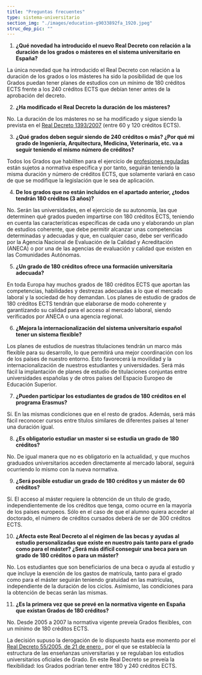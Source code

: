 ```yaml
---
title: "Preguntas frecuentes"
type: sistema-universitario
section_img: "./images/education-g9033892fa_1920.jpeg"
struc_dep_pic: ""
---
```


1. **¿Qué novedad ha introducido el nuevo Real Decreto con relación a la duración de los grados o másteres en el sistema universitario en España?**

La única novedad que ha introducido el Real Decreto con relación a la duración de los grados o los másteres ha sido la posibilidad de que los Grados puedan tener planes de estudios con un mínimo de 180 créditos ECTS frente a los 240 créditos ECTS que debían tener antes de la aprobación del decreto.

2. **¿Ha modificado el Real Decreto la duración de los másteres?**

No. La duración de los másteres no se ha modificado y sigue siendo la prevista en el <a href="https://www.boe.es/buscar/act.php?id=BOE-A-2007-18770" target="_blank">Real Decreto 1393/2007</a> <i class="icon fas fa-external-link-alt"></i> (entre 60 y 120 créditos ECTS).

3. **¿Qué grados deben seguir siendo de 240 créditos o más? ¿Por qué mi grado de Ingeniería, Arquitectura, Medicina, Veterinaria, etc. va a seguir teniendo el mismo número de créditos?**

Todos los Grados que habiliten para el ejercicio de <a href="https://www.ciencia.gob.es/site/MICINN/menuitem.7eeac5cd345b4f34f09dfd1001432ea0/?vgnextoid=a600988b5c3a4610VgnVCM1000001d04140aRCRD" target="_blank">profesiones reguladas <i class="icon fas fa-external-link-alt"></i></a> están sujetos a normativa específica y por tanto, seguirán teniendo la misma duración y número de créditos ECTS, que solamente variará en caso de que se modifique la legislación que le sea de aplicación. 

4. **De los grados que no están incluidos en el apartado anterior, ¿todos tendrán 180 créditos (3 años)?**

No. Serán las universidades, en el ejercicio de su autonomía, las que determinen qué grados pueden impartirse con 180 créditos ECTS, teniendo en cuenta las características específicas de cada uno y elaborando un plan de estudios coherente, que debe permitir alcanzar unas competencias determinadas y adecuadas y que, en cualquier caso, debe ser verificado por la Agencia Nacional de Evaluación de la Calidad y Acreditación (ANECA) o por una de las agencias de evaluación y calidad que existen en las Comunidades Autónomas.

5. **¿Un grado de 180 créditos ofrece una formación universitaria adecuada?**

En toda Europa hay muchos grados de 180 créditos ECTS que aportan las competencias, habilidades y destrezas adecuadas a lo que el mercado laboral y la sociedad de hoy demandan. Los planes de estudio de grados de 180 créditos ECTS tendrán que elaborarse de modo coherente y garantizando su calidad para el acceso al mercado laboral, siendo verificados por ANECA o una agencia regional.

6. **¿Mejora la internacionalización del sistema universitario español tener un sistema flexible?**

Los planes de estudios de nuestras titulaciones tendrán un marco más flexible para su desarrollo, lo que permitirá una mejor coordinación con los de los países de nuestro entorno. Esto favorecerá la movilidad y la internacionalización de nuestros estudiantes y universidades. Será más fácil la implantación de planes de estudio de titulaciones conjuntas entre universidades españolas y de otros países del Espacio Europeo de Educación Superior. 

7. **¿Pueden participar los estudiantes de grados de 180 créditos en el programa Erasmus?**

Sí. En las mismas condiciones que en el resto de grados. Además, será más fácil reconocer cursos entre títulos similares de diferentes países al tener una duración igual.

8. **¿Es obligatorio estudiar un master si se estudia un grado de 180 créditos?**

No. De igual manera que no es obligatorio en la actualidad, y que muchos graduados universitarios acceden directamente al mercado laboral, seguirá ocurriendo lo mismo con la nueva normativa.

9. **¿Será posible estudiar un grado de 180 créditos y un máster de 60 créditos?**

Sí. El acceso al máster requiere la obtención de un título de grado, independientemente de los créditos que tenga, como ocurre en la mayoría de los países europeos. Sólo en el caso de que el alumno quiera acceder al doctorado, el número de créditos cursados deberá de ser de 300 créditos ECTS.

10. **¿Afecta este Real Decreto al el régimen de las becas y ayudas al estudio personalizadas que existe en nuestro país tanto para el grado como para el máster? ¿Será más difícil conseguir una beca para un grado de 180 créditos o para un máster?**

No. Los estudiantes que son beneficiarios de una beca o ayuda al estudio y que incluye la exención de los gastos de matrícula, tanto para el grado como para el máster seguirán teniendo gratuidad en las matrículas, independiente de la duración de los ciclos. Asimismo, las condiciones para la obtención de becas serán las mismas.

11. **¿Es la primera vez que se prevé en la normativa vigente en España que existan Grados de 180 créditos?**

No. Desde 2005 a 2007 la normativa vigente preveía Grados flexibles, con un mínimo de 180 créditos ECTS.

La decisión supuso la derogación de lo dispuesto hasta ese momento por el <a href="https://www.boe.es/diario_boe/txt.php?id=BOE-A-2005-1255" target="_blank"> Real Decreto 55/2005, de 21 de enero <i class="icon fas fa-external-link-alt"></i></a>, por el que se establecía la estructura de las enseñanzas universitarias y se regulaban los estudios universitarios oficiales de Grado. En este Real Decreto se preveía la flexibilidad: los Grados podrían tener entre 180 y 240 créditos ECTS.